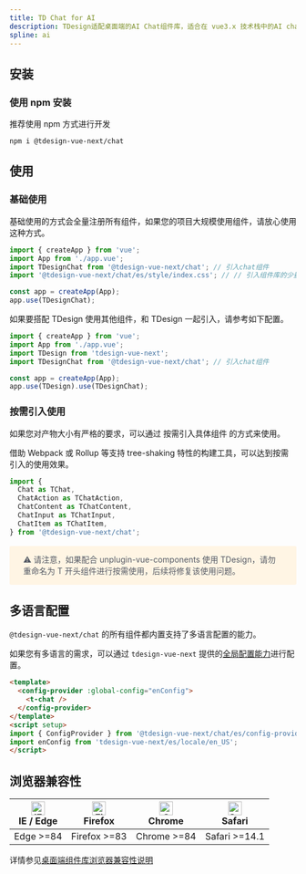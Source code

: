 ```yaml
---
title: TD Chat for AI
description: TDesign适配桌面端的AI Chat组件库，适合在 vue3.x 技术栈中的AI chat组件。后续将推出适用于React技术栈的chat组件。
spline: ai
---
```


## 安装

### 使用 npm 安装

推荐使用 npm 方式进行开发

```shell
npm i @tdesign-vue-next/chat
```

## 使用

### 基础使用

基础使用的方式会全量注册所有组件，如果您的项目大规模使用组件，请放心使用这种方式。

```js
import { createApp } from 'vue';
import App from './app.vue';
import TDesignChat from '@tdesign-vue-next/chat'; // 引入chat组件
import '@tdesign-vue-next/chat/es/style/index.css'; // // 引入组件库的少量全局样式变量

const app = createApp(App);
app.use(TDesignChat);
```

如果要搭配 TDesign 使用其他组件，和 TDesign 一起引入，请参考如下配置。

```js
import { createApp } from 'vue';
import App from './app.vue';
import TDesign from 'tdesign-vue-next';
import TDesignChat from '@tdesign-vue-next/chat'; // 引入chat组件

const app = createApp(App);
app.use(TDesign).use(TDesignChat);
```

### 按需引入使用

如果您对产物大小有严格的要求，可以通过 按需引入具体组件 的方式来使用。

借助 Webpack 或 Rollup 等支持 tree-shaking 特性的构建工具，可以达到按需引入的使用效果。

```js
import {
  Chat as TChat,
  ChatAction as TChatAction,
  ChatContent as TChatContent,
  ChatInput as TChatInput,
  ChatItem as TChatItem,
} from '@tdesign-vue-next/chat';
```

<div style="background: #fff5e4; display: flex; align-items: center; line-height: 20px; padding: 14px 24px; border-radius: 3px; color: #555a65;margin:16px 0">
   ⚠️ 请注意，如果配合 unplugin-vue-components 使用 TDesign，请勿重命名为 T 开头组件进行按需使用，后续将修复该使用问题。
</div>

## 多语言配置

`@tdesign-vue-next/chat` 的所有组件都内置支持了多语言配置的能力。

如果您有多语言的需求，可以通过 `tdesign-vue-next` 提供的[全局配置能力](https://tdesign.tencent.com/vue-next/components/config-provider#%E5%9B%BD%E9%99%85%E5%8C%96%E9%85%8D%E7%BD%AE)进行配置。

```html
<template>
  <config-provider :global-config="enConfig">
    <t-chat />
  </config-provider>
</template>
<script setup>
import { ConfigProvider } from '@tdesign-vue-next/chat/es/config-provider';
import enConfig from 'tdesign-vue-next/es/locale/en_US';
</script>
```

## 浏览器兼容性

| [<img src="https://tdesign.gtimg.com/docs/edge_48x48.png" alt="IE / Edge" width="24px" height="24px" />](http://godban.github.io/browsers-support-badges/)<br/> IE / Edge | [<img src="https://tdesign.gtimg.com/docs/firefox_48x48.png" alt="Firefox" width="24px" height="24px" />](http://godban.github.io/browsers-support-badges/)<br/>Firefox | [<img src="https://tdesign.gtimg.com/docs/chrome_48x48.png" alt="Chrome" width="24px" height="24px" />](http://godban.github.io/browsers-support-badges/)<br/>Chrome | [<img src="https://tdesign.gtimg.com/docs/safari_48x48.png" alt="Safari" width="24px" height="24px" />](http://godban.github.io/browsers-support-badges/)<br/>Safari |
| ------------------------------------------------------------------------------------------------------------------------------------------------------------------------- | ----------------------------------------------------------------------------------------------------------------------------------------------------------------------- | -------------------------------------------------------------------------------------------------------------------------------------------------------------------- | -------------------------------------------------------------------------------------------------------------------------------------------------------------------- |
| Edge >=84                                                                                                                                                                 | Firefox >=83                                                                                                                                                            | Chrome >=84                                                                                                                                                          | Safari >=14.1                                                                                                                                                        |

详情参见[桌面端组件库浏览器兼容性说明](https://github.com/Tencent/tdesign/wiki/%E6%A1%8C%E9%9D%A2%E7%AB%AF%E7%BB%84%E4%BB%B6%E5%BA%93%E6%B5%8F%E8%A7%88%E5%99%A8%E5%85%BC%E5%AE%B9%E6%80%A7%E8%AF%B4%E6%98%8E)
